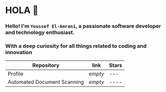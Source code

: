 # HOLA 👋

### Hello! I'm `Youssef El-Amrani`, a passionate software developer and technology enthusiast.
### With a deep curiosity for all things related to coding and innovation
Repository | link | Stars
 ------------ | ------------- | ------------- 
Profile | <i>empty</i> | ---
Automated Document Scanning   | <i>empty</i> | ---- 
